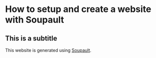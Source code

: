 
# How to setup and create a website with Soupault

## This is a subtitle

This website is generated using [Soupault](https://soupault.app).
